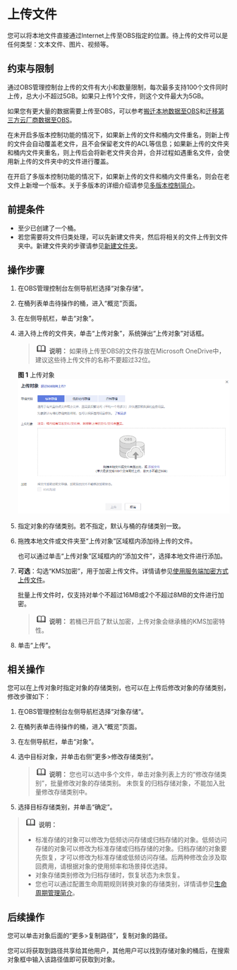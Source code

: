 # 上传文件<a name="zh-cn_topic_0045829661"></a>

您可以将本地文件直接通过Internet上传至OBS指定的位置。待上传的文件可以是任何类型：文本文件、图片、视频等。

## 约束与限制<a name="section18977121134313"></a>

通过OBS管理控制台上传的文件有大小和数量限制，每次最多支持100个文件同时上传，总大小不超过5GB。如果只上传1个文件，则这个文件最大为5GB。

如果您有更大量的数据需要上传至OBS，可以参考[搬迁本地数据至OBS](https://support.huaweicloud.com/bestpractice-obs/obs_05_0110.html)和[迁移第三方云厂商数据至OBS](https://support.huaweicloud.com/bestpractice-obs/obs_05_0210.html)。

在未开启多版本控制功能的情况下，如果新上传的文件和桶内文件重名，则新上传的文件会自动覆盖老文件，且不会保留老文件的ACL等信息；如果新上传的文件夹和桶内文件夹重名，则上传后会将新老文件夹合并，合并过程如遇重名文件，会使用新上传的文件夹中的文件进行覆盖。

在开启了多版本控制功能的情况下，如果新上传的文件和桶内文件重名，则会在老文件上新增一个版本。关于多版本的详细介绍请参见[多版本控制简介](多版本控制简介.md)。

## 前提条件<a name="section1750515815466"></a>

-   至少已创建了一个桶。
-   若您需要将文件归类处理，可以先新建文件夹，然后将相关的文件上传到文件夹中。新建文件夹的步骤请参见[新建文件夹](新建文件夹.md)。

## 操作步骤<a name="section64292661113931"></a>

1.  在OBS管理控制台左侧导航栏选择“对象存储“。
2.  在桶列表单击待操作的桶，进入“概览”页面。
3.  在左侧导航栏，单击“对象”。
4.  进入待上传的文件夹，单击“上传对象”，系统弹出“上传对象”对话框。

    >![](public_sys-resources/icon-note.gif) **说明：** 
    >如果待上传至OBS的文件存放在Microsoft OneDrive中，建议这些待上传文件的名称不要超过32位。

    **图 1**  上传对象<a name="obs_03_0307_fig188654349118"></a>  
    ![](figures/上传对象.png "上传对象")

5.  指定对象的存储类别。若不指定，默认与桶的存储类别一致。
6.  拖拽本地文件或文件夹至“上传对象”区域框内添加待上传的文件。

    也可以通过单击“上传对象”区域框内的“添加文件”，选择本地文件进行添加。

7.  **可选**：勾选“KMS加密”，用于加密上传文件。详情请参见[使用服务端加密方式上传文件](使用服务端加密方式上传文件.md)。

    批量上传文件时，仅支持对单个不超过16MB或2个不超过8MB的文件进行加密。

    >![](public_sys-resources/icon-note.gif) **说明：** 
    >若桶已开启了默认加密，上传对象会继承桶的KMS加密特性。

8.  单击“上传”。

## 相关操作<a name="section2680481145652"></a>

您可以在上传对象时指定对象的存储类别，也可以在上传后修改对象的存储类别，修改步骤如下：

1.  在OBS管理控制台左侧导航栏选择“对象存储“。
2.  在桶列表单击待操作的桶，进入“概览”页面。
3.  在左侧导航栏，单击“对象”。
4.  选中目标对象，并单击右侧“更多\>修改存储类别”。

    >![](public_sys-resources/icon-note.gif) **说明：** 
    >您也可以选中多个文件，单击对象列表上方的“修改存储类别”，批量修改对象的存储类别。
    >未恢复的归档存储对象，不能加入批量修改存储类别中。

5.  选择目标存储类别，并单击“确定”。

>![](public_sys-resources/icon-note.gif) **说明：** 
>-   标准存储的对象可以修改为低频访问存储或归档存储的对象。低频访问存储的对象可以修改为标准存储或归档存储的对象。归档存储的对象要先恢复，才可以修改为标准存储或低频访问存储。后两种修改会涉及取回费用，请根据对象的使用频率和场景择优选择。
>-   对象存储类别修改为归档存储时，恢复状态为未恢复。
>-   您也可以通过配置生命周期规则转换对象的存储类别，详情请参见[生命周期管理简介](生命周期管理简介.md)。

## 后续操作<a name="section6158112111499"></a>

您可以单击对象后面的“更多\>复制路径”，复制对象的路径。

您可以将获取到路径共享给其他用户，其他用户可以找到存储对象的桶后，在搜索对象框中输入该路径值即可获取到对象。


